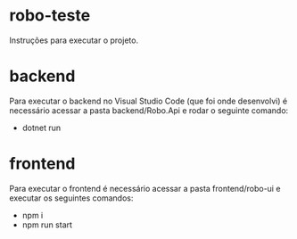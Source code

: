 # robo-teste
Instruções para executar o projeto. 

# backend
Para executar o backend no Visual Studio Code (que foi onde desenvolvi) é necessário acessar a pasta backend/Robo.Api e rodar o seguinte comando:
- dotnet run

# frontend
Para executar o frontend é necessário acessar a pasta frontend/robo-ui e executar os seguintes comandos:
- npm i
- npm run start
